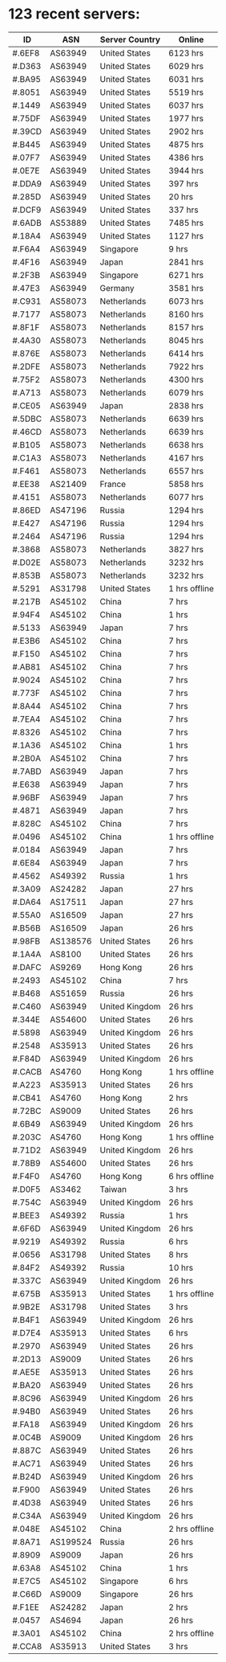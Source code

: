 # 123 recent servers:

| ID | ASN | Server Country | Online |
| ------ | ------ | ------ | ------ |
| #.6EF8 | AS63949 | United States | 6123 hrs |
| #.D363 | AS63949 | United States | 6029 hrs |
| #.BA95 | AS63949 | United States | 6031 hrs |
| #.8051 | AS63949 | United States | 5519 hrs |
| #.1449 | AS63949 | United States | 6037 hrs |
| #.75DF | AS63949 | United States | 1977 hrs |
| #.39CD | AS63949 | United States | 2902 hrs |
| #.B445 | AS63949 | United States | 4875 hrs |
| #.07F7 | AS63949 | United States | 4386 hrs |
| #.0E7E | AS63949 | United States | 3944 hrs |
| #.DDA9 | AS63949 | United States | 397 hrs |
| #.285D | AS63949 | United States | 20 hrs |
| #.DCF9 | AS63949 | United States | 337 hrs |
| #.6ADB | AS53889 | United States | 7485 hrs |
| #.18A4 | AS63949 | United States | 1127 hrs |
| #.F6A4 | AS63949 | Singapore | 9 hrs |
| #.4F16 | AS63949 | Japan | 2841 hrs |
| #.2F3B | AS63949 | Singapore | 6271 hrs |
| #.47E3 | AS63949 | Germany | 3581 hrs |
| #.C931 | AS58073 | Netherlands | 6073 hrs |
| #.7177 | AS58073 | Netherlands | 8160 hrs |
| #.8F1F | AS58073 | Netherlands | 8157 hrs |
| #.4A30 | AS58073 | Netherlands | 8045 hrs |
| #.876E | AS58073 | Netherlands | 6414 hrs |
| #.2DFE | AS58073 | Netherlands | 7922 hrs |
| #.75F2 | AS58073 | Netherlands | 4300 hrs |
| #.A713 | AS58073 | Netherlands | 6079 hrs |
| #.CE05 | AS63949 | Japan | 2838 hrs |
| #.5DBC | AS58073 | Netherlands | 6639 hrs |
| #.46CD | AS58073 | Netherlands | 6639 hrs |
| #.B105 | AS58073 | Netherlands | 6638 hrs |
| #.C1A3 | AS58073 | Netherlands | 4167 hrs |
| #.F461 | AS58073 | Netherlands | 6557 hrs |
| #.EE38 | AS21409 | France | 5858 hrs |
| #.4151 | AS58073 | Netherlands | 6077 hrs |
| #.86ED | AS47196 | Russia | 1294 hrs |
| #.E427 | AS47196 | Russia | 1294 hrs |
| #.2464 | AS47196 | Russia | 1294 hrs |
| #.3868 | AS58073 | Netherlands | 3827 hrs |
| #.D02E | AS58073 | Netherlands | 3232 hrs |
| #.853B | AS58073 | Netherlands | 3232 hrs |
| #.5291 | AS31798 | United States | 1 hrs offline |
| #.217B | AS45102 | China | 7 hrs |
| #.94F4 | AS45102 | China | 1 hrs |
| #.5133 | AS63949 | Japan | 7 hrs |
| #.E3B6 | AS45102 | China | 7 hrs |
| #.F150 | AS45102 | China | 7 hrs |
| #.AB81 | AS45102 | China | 7 hrs |
| #.9024 | AS45102 | China | 7 hrs |
| #.773F | AS45102 | China | 7 hrs |
| #.8A44 | AS45102 | China | 7 hrs |
| #.7EA4 | AS45102 | China | 7 hrs |
| #.8326 | AS45102 | China | 7 hrs |
| #.1A36 | AS45102 | China | 1 hrs |
| #.2B0A | AS45102 | China | 7 hrs |
| #.7ABD | AS63949 | Japan | 7 hrs |
| #.E638 | AS63949 | Japan | 7 hrs |
| #.96BF | AS63949 | Japan | 7 hrs |
| #.4871 | AS63949 | Japan | 7 hrs |
| #.828C | AS45102 | China | 7 hrs |
| #.0496 | AS45102 | China | 1 hrs offline |
| #.0184 | AS63949 | Japan | 7 hrs |
| #.6E84 | AS63949 | Japan | 7 hrs |
| #.4562 | AS49392 | Russia | 1 hrs |
| #.3A09 | AS24282 | Japan | 27 hrs |
| #.DA64 | AS17511 | Japan | 27 hrs |
| #.55A0 | AS16509 | Japan | 27 hrs |
| #.B56B | AS16509 | Japan | 26 hrs |
| #.98FB | AS138576 | United States | 26 hrs |
| #.1A4A | AS8100 | United States | 26 hrs |
| #.DAFC | AS9269 | Hong Kong | 26 hrs |
| #.2493 | AS45102 | China | 7 hrs |
| #.B468 | AS51659 | Russia | 26 hrs |
| #.C460 | AS63949 | United Kingdom | 26 hrs |
| #.344E | AS54600 | United States | 26 hrs |
| #.5898 | AS63949 | United Kingdom | 26 hrs |
| #.2548 | AS35913 | United States | 26 hrs |
| #.F84D | AS63949 | United Kingdom | 26 hrs |
| #.CACB | AS4760 | Hong Kong | 1 hrs offline |
| #.A223 | AS35913 | United States | 26 hrs |
| #.CB41 | AS4760 | Hong Kong | 2 hrs |
| #.72BC | AS9009 | United States | 26 hrs |
| #.6B49 | AS63949 | United Kingdom | 26 hrs |
| #.203C | AS4760 | Hong Kong | 1 hrs offline |
| #.71D2 | AS63949 | United Kingdom | 26 hrs |
| #.78B9 | AS54600 | United States | 26 hrs |
| #.F4F0 | AS4760 | Hong Kong | 6 hrs offline |
| #.D0F5 | AS3462 | Taiwan | 3 hrs |
| #.754C | AS63949 | United Kingdom | 26 hrs |
| #.BEE3 | AS49392 | Russia | 1 hrs |
| #.6F6D | AS63949 | United Kingdom | 26 hrs |
| #.9219 | AS49392 | Russia | 6 hrs |
| #.0656 | AS31798 | United States | 8 hrs |
| #.84F2 | AS49392 | Russia | 10 hrs |
| #.337C | AS63949 | United Kingdom | 26 hrs |
| #.675B | AS35913 | United States | 1 hrs offline |
| #.9B2E | AS31798 | United States | 3 hrs |
| #.B4F1 | AS63949 | United Kingdom | 26 hrs |
| #.D7E4 | AS35913 | United States | 6 hrs |
| #.2970 | AS63949 | United States | 26 hrs |
| #.2D13 | AS9009 | United States | 26 hrs |
| #.AE5E | AS35913 | United States | 26 hrs |
| #.BA20 | AS63949 | United States | 26 hrs |
| #.8C96 | AS63949 | United Kingdom | 26 hrs |
| #.94B0 | AS63949 | United States | 26 hrs |
| #.FA18 | AS63949 | United Kingdom | 26 hrs |
| #.0C4B | AS9009 | United Kingdom | 26 hrs |
| #.887C | AS63949 | United States | 26 hrs |
| #.AC71 | AS63949 | United States | 26 hrs |
| #.B24D | AS63949 | United Kingdom | 26 hrs |
| #.F900 | AS63949 | United States | 26 hrs |
| #.4D38 | AS63949 | United States | 26 hrs |
| #.C34A | AS63949 | United Kingdom | 26 hrs |
| #.048E | AS45102 | China | 2 hrs offline |
| #.8A71 | AS199524 | Russia | 26 hrs |
| #.8909 | AS9009 | Japan | 26 hrs |
| #.63A8 | AS45102 | China | 1 hrs |
| #.E7C5 | AS45102 | Singapore | 6 hrs |
| #.C66D | AS9009 | Singapore | 26 hrs |
| #.F1EE | AS24282 | Japan | 2 hrs |
| #.0457 | AS4694 | Japan | 26 hrs |
| #.3A01 | AS45102 | China | 2 hrs offline |
| #.CCA8 | AS35913 | United States | 3 hrs |

